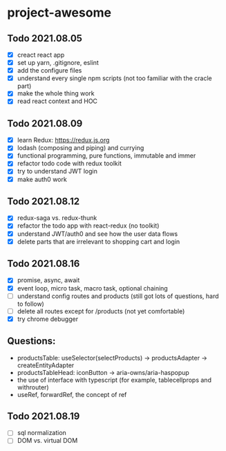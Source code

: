 # project-awesome

## Todo 2021.08.05
- [X] creact react app
- [X] set up yarn, .gitignore, eslint
- [X] add the configure files
- [X] understand every single npm scripts (not too familiar with the cracle part)
- [X] make the whole thing work
- [X] read react context and HOC

## Todo 2021.08.09
- [X] learn Redux: https://redux.js.org
- [X] lodash (composing and piping) and currying
- [X] functional programming, pure functions, immutable and immer
- [X] refactor todo code with redux toolkit
- [X] try to understand JWT login 
- [X] make auth0 work

## Todo 2021.08.12
- [X] redux-saga vs. redux-thunk
- [X] refactor the todo app with react-redux (no toolkit)
- [X] understand JWT/auth0 and see how the user data flows
- [X] delete parts that are irrelevant to shopping cart and login

## Todo 2021.08.16
- [X] promise, async, await
- [X] event loop,  micro task, macro task, optional chaining
- [ ] understand config routes and products (still got lots of questions, hard to follow)
- [ ] delete all routes except for /products (not yet comfortable)
- [X] try chrome debugger

## Questions:
- productsTable: useSelector(selectProducts) -> productsAdapter -> createEntityAdapter
- productsTableHead: iconButton -> aria-owns/aria-haspopup
- the use of interface with typescript (for example, tablecellprops and withrouter)
- useRef, forwardRef, the concept of ref

## Todo 2021.08.19
- [ ] sql normalization
- [ ] DOM vs. virtual DOM
